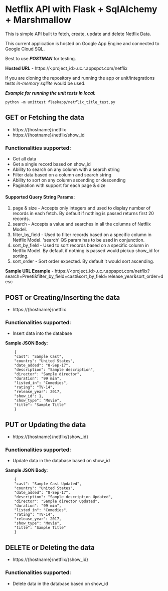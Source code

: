 # Netflix API with Flask + SqlAlchemy + Marshmallow

This is simple API built to fetch, create, update and delete Netflix Data.

This current application is hosted on Google App Engine and connected to Google Cloud SQL.

Best to use _**POSTMAN**_ for testing.

**Hosted URL** - https://<project_id>.uc.r.appspot.com/netflix

If you are cloning the repository and running the app or unit/integrations tests _in-memory sqllite_ would be used.

_**Example for running the unit tests in local:**_

```python -m unittest flaskapp/netflix_title_test.py```

## GET or Fetching the data 
- https://{hostname}/netflix
- https://{hostname}/netflix/show_id

### Functionalities supported: 
- Get all data
- Get a single record based on show_id
- Ability to search on any column with a search string
- Filter data based on a column and search string
- Ability to sort on any column ascending or descending
- Pagination with support for each page & size

#### Supported Query String Params:
1) page & size - Accepts only integers and used to display number of records in each fetch. By default if nothing is passed returns first 20 records.
2) search - Accepts a value and searches in all the columns of Netflix Model.
3) filter_by_field - Used to filter records based on a specific column in Netflix Model. 'search' QS param has to be used in conjunction.
4) sort_by_field - Used to sort records based on a specific column in Netflix Model. By default if nothing is passed would pickup show_id for sorting.
5) sort_order - Sort order expected. By default it would sort ascending.

**Sample URL Example** - https://<project_id>.uc.r.appspot.com/netflix?search=Preeti&filter_by_field=cast&sort_by_field=release_year&sort_order=desc

## POST or Creating/Inserting the data 
- https://{hostname}/netflix

### Functionalities supported: 
- Insert data into the database

**Sample JSON Body**:
```
    {
    "cast": "Sample Cast",
    "country": "United States",
    "date_added": "8-Sep-17",
    "description": "Sample description",
    "director": "Sample director",
    "duration": "99 min",
    "listed_in": "Comedies",
    "rating": "TV-14",
    "release_year": 2017,
    "show_id": 1,
    "show_type": "Movie",
    "title": "Sample Title"
    }
```

## PUT or Updating the data 
- https://{hostname}/netflix/{show_id}

### Functionalities supported: 
- Update data in the database based on show_id

**Sample JSON Body**:
```
    {
    "cast": "Sample Cast Updated",
    "country": "United States",
    "date_added": "8-Sep-17",
    "description": "Sample description Updated",
    "director": "Sample director Updated",
    "duration": "99 min",
    "listed_in": "Comedies",
    "rating": "TV-14",
    "release_year": 2017,
    "show_type": "Movie",
    "title": "Sample Title"
    }
```

## DELETE or Deleting the data 
- https://{hostname}/netflix/{show_id}

### Functionalities supported: 
- Delete data in the database based on show_id


